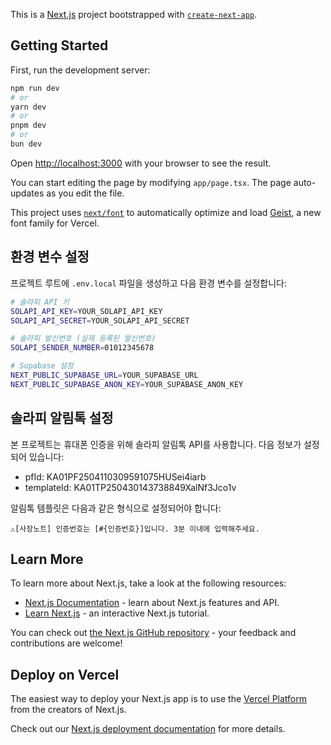 This is a [Next.js](https://nextjs.org) project bootstrapped with [`create-next-app`](https://nextjs.org/docs/app/api-reference/cli/create-next-app).

## Getting Started

First, run the development server:

```bash
npm run dev
# or
yarn dev
# or
pnpm dev
# or
bun dev
```

Open [http://localhost:3000](http://localhost:3000) with your browser to see the result.

You can start editing the page by modifying `app/page.tsx`. The page auto-updates as you edit the file.

This project uses [`next/font`](https://nextjs.org/docs/app/building-your-application/optimizing/fonts) to automatically optimize and load [Geist](https://vercel.com/font), a new font family for Vercel.

## 환경 변수 설정

프로젝트 루트에 `.env.local` 파일을 생성하고 다음 환경 변수를 설정합니다:

```bash
# 솔라피 API 키
SOLAPI_API_KEY=YOUR_SOLAPI_API_KEY
SOLAPI_API_SECRET=YOUR_SOLAPI_API_SECRET

# 솔라피 발신번호 (실제 등록된 발신번호)
SOLAPI_SENDER_NUMBER=01012345678

# Supabase 설정
NEXT_PUBLIC_SUPABASE_URL=YOUR_SUPABASE_URL
NEXT_PUBLIC_SUPABASE_ANON_KEY=YOUR_SUPABASE_ANON_KEY
```

## 솔라피 알림톡 설정

본 프로젝트는 휴대폰 인증을 위해 솔라피 알림톡 API를 사용합니다. 다음 정보가 설정되어 있습니다:

- pfId: KA01PF2504110309591075HUSei4iarb
- templateId: KA01TP250430143738849XalNf3Jco1v

알림톡 템플릿은 다음과 같은 형식으로 설정되어야 합니다:

```
⚠️[사장노트] 인증번호는 [#{인증번호}]입니다. 3분 이내에 입력해주세요.
```

## Learn More

To learn more about Next.js, take a look at the following resources:

- [Next.js Documentation](https://nextjs.org/docs) - learn about Next.js features and API.
- [Learn Next.js](https://nextjs.org/learn) - an interactive Next.js tutorial.

You can check out [the Next.js GitHub repository](https://github.com/vercel/next.js) - your feedback and contributions are welcome!

## Deploy on Vercel

The easiest way to deploy your Next.js app is to use the [Vercel Platform](https://vercel.com/new?utm_medium=default-template&filter=next.js&utm_source=create-next-app&utm_campaign=create-next-app-readme) from the creators of Next.js.

Check out our [Next.js deployment documentation](https://nextjs.org/docs/app/building-your-application/deploying) for more details.
